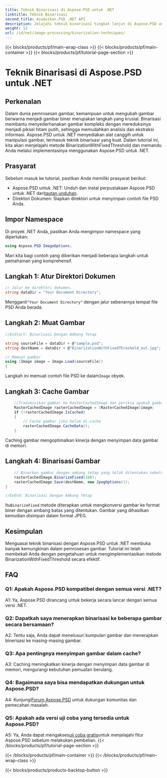 ```yaml
---
title: Teknik Binarisasi di Aspose.PSD untuk .NET
linktitle: Teknik Binarisasi
second_title: Asumsikan.PSD .NET API
description: Jelajahi teknik binarisasi tingkat lanjut di Aspose.PSD untuk .NET. Ubah gambar berwarna menjadi biner dengan mudah menggunakan metode BinarizationWithFixedThreshold.
weight: 12
url: /id/net/image-processing/binarization-techniques/
---
```


{{< blocks/products/pf/main-wrap-class >}}
{{< blocks/products/pf/main-container >}}
{{< blocks/products/pf/tutorial-page-section >}}

# Teknik Binarisasi di Aspose.PSD untuk .NET

## Perkenalan

Dalam dunia pemrosesan gambar, kemampuan untuk mengubah gambar berwarna menjadi gambar biner merupakan langkah yang krusial. Binarisasi membantu menyederhanakan gambar kompleks dengan mereduksinya menjadi piksel hitam putih, sehingga memudahkan analisis dan ekstraksi informasi. Aspose.PSD untuk .NET menyediakan alat canggih untuk manipulasi gambar, termasuk teknik binarisasi yang kuat. Dalam tutorial ini, kita akan menjelajahi metode BinarizationWithFixedThreshold dan memandu Anda melalui implementasinya menggunakan Aspose.PSD untuk .NET.

## Prasyarat

Sebelum masuk ke tutorial, pastikan Anda memiliki prasyarat berikut:

-  Aspose.PSD untuk .NET: Unduh dan instal perpustakaan Aspose.PSD untuk .NET dari[tautan unduhan](https://releases.aspose.com/psd/net/).
- Direktori Dokumen: Siapkan direktori untuk menyimpan contoh file PSD Anda.

## Impor Namespace

Di proyek .NET Anda, pastikan Anda mengimpor namespace yang diperlukan:

```csharp
using Aspose.PSD.ImageOptions;
```

Mari kita bagi contoh yang diberikan menjadi beberapa langkah untuk pemahaman yang komprehensif.

## Langkah 1: Atur Direktori Dokumen

```csharp
// Jalur ke direktori dokumen.
string dataDir = "Your Document Directory";
```

 Mengganti`"Your Document Directory"` dengan jalur sebenarnya tempat file PSD Anda berada.

## Langkah 2: Muat Gambar

```csharp
//ExStart: Binarisasi Dengan Ambang Tetap

string sourceFile = dataDir + @"sample.psd";
string destName = dataDir + @"BinarizationWithFixedThreshold_out.jpg";

// Memuat gambar
using (Image image = Image.Load(sourceFile))
{
```

 Langkah ini memuat contoh file PSD ke dalam`Image` obyek.

## Langkah 3: Cache Gambar

```csharp
	//Transmisikan gambar ke RasterCachedImage dan periksa apakah gambar tersebut di-cache
	RasterCachedImage rasterCachedImage = (RasterCachedImage)image;
	if (!rasterCachedImage.IsCached)
	{
		// Cache gambar jika belum di-cache
		rasterCachedImage.CacheData();
	}
```

Caching gambar mengoptimalkan kinerja dengan menyimpan data gambar di memori.

## Langkah 4: Binarisasi Gambar

```csharp
	// Binarkan gambar dengan ambang tetap yang telah ditentukan sebelumnya dan simpan gambar yang dihasilkan
	rasterCachedImage.BinarizeFixed(100);
	rasterCachedImage.Save(destName, new JpegOptions());
}

//ExEnd: Binarisasi Dengan Ambang Tetap
```

 Itu`BinarizeFixed` metode diterapkan untuk mengkonversi gambar ke format biner dengan ambang batas yang ditentukan. Gambar yang dihasilkan kemudian disimpan dalam format JPEG.

## Kesimpulan

Menguasai teknik binarisasi dengan Aspose.PSD untuk .NET membuka banyak kemungkinan dalam pemrosesan gambar. Tutorial ini telah membekali Anda dengan pengetahuan untuk mengimplementasikan metode BinarizationWithFixedThreshold secara efektif.

## FAQ

### Q1: Apakah Aspose.PSD kompatibel dengan semua versi .NET?

A1: Ya, Aspose.PSD dirancang untuk bekerja secara lancar dengan semua versi .NET.

### Q2: Dapatkah saya menerapkan binarisasi ke beberapa gambar secara bersamaan?

A2: Tentu saja, Anda dapat menelusuri kumpulan gambar dan menerapkan binerisasi ke masing-masing gambar.

### Q3: Apa pentingnya menyimpan gambar dalam cache?

A3: Caching meningkatkan kinerja dengan menyimpan data gambar di memori, mengurangi kebutuhan pemuatan berulang.

### Q4: Bagaimana saya bisa mendapatkan dukungan untuk Aspose.PSD?

 A4: Kunjungi[Forum Aspose.PSD](https://forum.aspose.com/c/psd/34) untuk dukungan komunitas dan pemecahan masalah.

### Q5: Apakah ada versi uji coba yang tersedia untuk Aspose.PSD?

 A5: Ya, Anda dapat mengakses[uji coba gratis](https://releases.aspose.com/)untuk menjelajahi fitur Aspose.PSD sebelum melakukan pembelian.
{{< /blocks/products/pf/tutorial-page-section >}}

{{< /blocks/products/pf/main-container >}}
{{< /blocks/products/pf/main-wrap-class >}}

{{< blocks/products/products-backtop-button >}}

